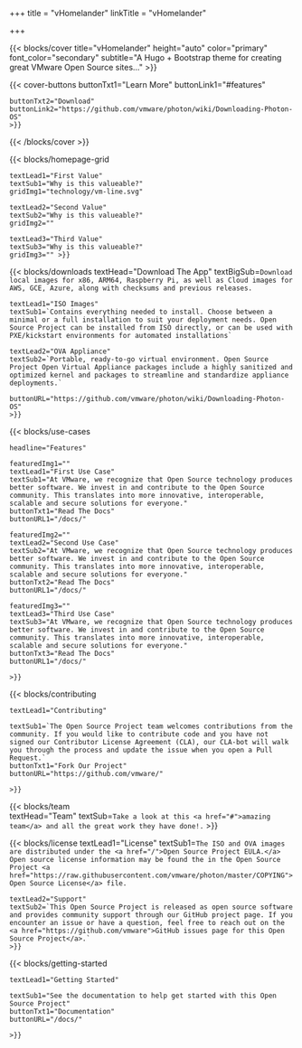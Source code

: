+++
title = "vHomelander"
linkTitle = "vHomelander"

+++
<!-- blocks/cover content start -->
{{< blocks/cover 
	title="vHomelander" 
	height="auto" 
	color="primary" 
	font_color="secondary" 
	subtitle="A Hugo + Bootstrap theme for creating great VMware Open Source sites..." 
	>}}

{{< cover-buttons 
	buttonTxt1="Learn More"
	buttonLink1="#features"

	buttonTxt2="Download"
	buttonLink2="https://github.com/vmware/photon/wiki/Downloading-Photon-OS"
	>}}

{{< /blocks/cover >}}
<!-- blocks/cover content end -->

<!-- blocks/homepage-grid start -->
{{< blocks/homepage-grid 

	textLead1="First Value"
	textSub1="Why is this valueable?"
	gridImg1="technology/vm-line.svg"

	textLead2="Second Value" 
	textSub2="Why is this valueable?"
	gridImg2=""

	textLead3="Third Value"
	textSub3="Why is this valueable?"
	gridImg3="" >}}

<!-- blocks/homepage-grid End -->

<!-- blocks/downloads start -->
{{< blocks/downloads 
	textHead="Download The App"
	textBigSub=`Download local images for x86, ARM64, Raspberry Pi, as well as Cloud images for AWS, GCE, Azure, along with checksums and previous releases. `
	
	textLead1="ISO Images"
	textSub1=`Contains everything needed to install. Choose between a minimal or a full installation to suit your deployment needs. Open Source Project can be installed from ISO directly, or can be used with PXE/kickstart environments for automated installations`

	textLead2="OVA Appliance"
	textSub2=`Portable, ready-to-go virtual environment. Open Source Project Open Virtual Appliance packages include a highly sanitized and optimized kernel and packages to streamline and standardize appliance deployments.`

	buttonURL="https://github.com/vmware/photon/wiki/Downloading-Photon-OS" 
	>}}
<!-- blocks/downloads end -->

<!-- blocks/use-cases begin -->
{{< blocks/use-cases 

	headline="Features"
	
	featuredImg1=""
	textLead1="First Use Case"
	textSub1="At VMware, we recognize that Open Source technology produces better software. We invest in and contribute to the Open Source community. This translates into more innovative, interoperable, scalable and secure solutions for everyone."
	buttonTxt1="Read The Docs"
	buttonURL1="/docs/"

	featuredImg2=""
	textLead2="Second Use Case" 
	textSub2="At VMware, we recognize that Open Source technology produces better software. We invest in and contribute to the Open Source community. This translates into more innovative, interoperable, scalable and secure solutions for everyone."
	buttonTxt2="Read The Docs"
	buttonURL1="/docs/"

	featuredImg3=""
	textLead3="Third Use Case"
	textSub3="At VMware, we recognize that Open Source technology produces better software. We invest in and contribute to the Open Source community. This translates into more innovative, interoperable, scalable and secure solutions for everyone."
	buttonTxt3="Read The Docs"
	buttonURL1="/docs/"
	
	>}}
<!-- blocks/use-cases end -->

<!-- blocks/getting-started begin -->
{{< blocks/contributing
	
	textLead1="Contributing"
	
	textSub1=`The Open Source Project team welcomes contributions from the community. If you would like to contribute code and you have not signed our Contributor License Agreement (CLA), our CLA-bot will walk you through the process and update the issue when you open a Pull Request.`
	buttonTxt1="Fork Our Project"
	buttonURL="https://github.com/vmware/"

	>}}
<!-- blocks/getting-started end -->

<!-- blocks/team begin -->
{{< blocks/team  
	textHead="Team"
	textSub=`Take a look at this <a href="#">amazing team</a> and all the great work they have done!.`
	>}}
<!-- blocks/team end -->

<!-- blocks/license start -->
{{< blocks/license 
	textLead1="License"
	textSub1=`The ISO and OVA images are distributed under the <a href="/">Open Source Project EULA.</a> Open source license information may be found the in the Open Source Project <a href="https://raw.githubusercontent.com/vmware/photon/master/COPYING">Open Source License</a> file.`


	textLead2="Support" 
	textSub2=`This Open Source Project is released as open source software and provides community support through our GitHub project page. If you encounter an issue or have a question, feel free to reach out on the  <a href="https://github.com/vmware">GitHub issues page for this Open Source Project</a>.`
	>}}
<!-- blocks/license end -->

<!-- blocks/getting-started begin -->
{{< blocks/getting-started 
	
	textLead1="Getting Started"
	
	textSub1="See the documentation to help get started with this Open Source Project"
	buttonTxt1="Documentation"
	buttonURL="/docs/"

	>}}
<!-- blocks/getting-started end -->
